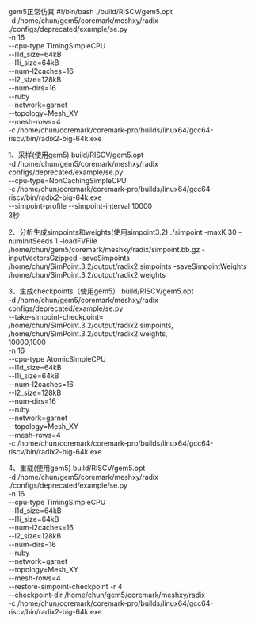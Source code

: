 gem5正常仿真
#!/bin/bash
./build/RISCV/gem5.opt \
    -d /home/chun/gem5/coremark/meshxy/radix \
    ./configs/deprecated/example/se.py \
    -n 16 \
    --cpu-type TimingSimpleCPU  \
    --l1d_size=64kB \
    --l1i_size=64kB \
    --num-l2caches=16 \
    --l2_size=128kB \
    --num-dirs=16 \
    --ruby \
    --network=garnet \
    --topology=Mesh_XY \
    --mesh-rows=4 \
    -c /home/chun/coremark/coremark-pro/builds/linux64/gcc64-riscv/bin/radix2-big-64k.exe



1、采样(使用gem5)
build/RISCV/gem5.opt \
-d /home/chun/gem5/coremark/meshxy/radix \
configs/deprecated/example/se.py \
--cpu-type=NonCachingSimpleCPU \
-c /home/chun/coremark/coremark-pro/builds/linux64/gcc64-riscv/bin/radix2-big-64k.exe \
--simpoint-profile --simpoint-interval 10000 \
3秒

2、分析生成simpoints和weights(使用simpoint3.2)
./simpoint -maxK 30 -numInitSeeds 1 -loadFVFile /home/chun/gem5/coremark/meshxy/radix/simpoint.bb.gz -inputVectorsGzipped -saveSimpoints /home/chun/SimPoint.3.2/output/radix2.simpoints -saveSimpointWeights /home/chun/SimPoint.3.2/output/radix2.weights

3、生成checkpoints（使用gem5）
build/RISCV/gem5.opt \
-d /home/chun/gem5/coremark/meshxy/radix \
configs/deprecated/example/se.py \
--take-simpoint-checkpoint=\
/home/chun/SimPoint.3.2/output/radix2.simpoints,\
/home/chun/SimPoint.3.2/output/radix2.weights,\
10000,1000 \
-n 16 \
--cpu-type AtomicSimpleCPU  \
--l1d_size=64kB \
--l1i_size=64kB \
--num-l2caches=16 \
--l2_size=128kB \
--num-dirs=16 \
--ruby \
--network=garnet \
--topology=Mesh_XY \
--mesh-rows=4 \
-c /home/chun/coremark/coremark-pro/builds/linux64/gcc64-riscv/bin/radix2-big-64k.exe

4、重载(使用gem5)
build/RISCV/gem5.opt \
    -d /home/chun/gem5/coremark/meshxy/radix \
    ./configs/deprecated/example/se.py \
    -n 16 \
    --cpu-type TimingSimpleCPU  \
    --l1d_size=64kB \
    --l1i_size=64kB \
    --num-l2caches=16 \
    --l2_size=128kB \
    --num-dirs=16 \
    --ruby \
    --network=garnet \
    --topology=Mesh_XY \
    --mesh-rows=4 \
    --restore-simpoint-checkpoint -r 4 \
    --checkpoint-dir /home/chun/gem5/coremark/meshxy/radix \
    -c /home/chun/coremark/coremark-pro/builds/linux64/gcc64-riscv/bin/radix2-big-64k.exe

















